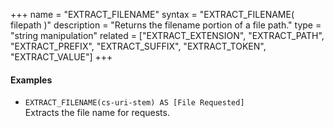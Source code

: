 +++
name = "EXTRACT_FILENAME"
syntax = "EXTRACT_FILENAME( filepath <STRING> )"
description = "Returns the filename portion of a file path."
type = "string manipulation"
related = ["EXTRACT_EXTENSION", "EXTRACT_PATH", "EXTRACT_PREFIX", "EXTRACT_SUFFIX", "EXTRACT_TOKEN", "EXTRACT_VALUE"]
+++

#### Examples
- `EXTRACT_FILENAME(cs-uri-stem) AS [File Requested]`  
  Extracts the file name for requests.
